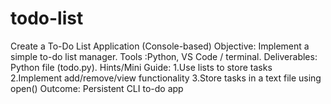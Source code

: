 # todo-list
Create a To-Do List Application (Console-based) Objective: Implement a simple to-do list manager. Tools :Python, VS Code / terminal. Deliverables: Python file (todo.py). Hints/Mini Guide: 1.Use lists to store tasks 2.Implement add/remove/view functionality 3.Store tasks in a text file using open() Outcome: Persistent CLI to-do app
